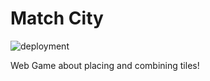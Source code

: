 # Match City

![deployment](https://github.com/DennisSmuda/match-city/actions/workflows/gh-pages.yml/badge.svg)

Web Game about placing and combining tiles!
